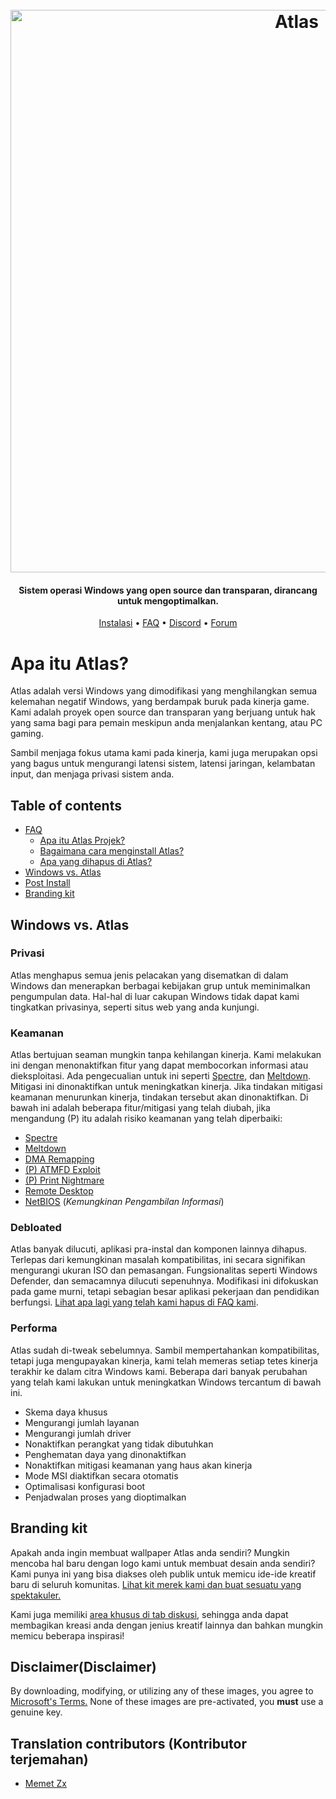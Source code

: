 <h1 align="center">
  <br>
  <a href="http://atlasos.net"><img src="https://i.imgur.com/xV08gIt.png" alt="Atlas" width="900"></a>
</h1>
<h4 align="center">Sistem operasi Windows yang open source dan transparan, dirancang untuk mengoptimalkan.</h4>

<p align="center">
  <a href="https://github.com/Atlas-OS/Atlas/wiki/2.-Installing">Instalasi</a>
  •
  <a href="https://github.com/Atlas-OS/Atlas/wiki/1.-FAQ#contents">FAQ</a>
  •
  <a href="https://discord.com/servers/atlas-795710270000332800" target="_blank">Discord</a>
  •
  <a href="https://forum.atlasos.net/">Forum</a>
</p>


# Apa itu Atlas?

Atlas adalah versi Windows yang dimodifikasi yang menghilangkan semua kelemahan negatif Windows, yang berdampak buruk pada kinerja game. Kami adalah proyek open source dan transparan yang berjuang untuk hak yang sama bagi para pemain meskipun anda menjalankan kentang, atau PC gaming.

Sambil menjaga fokus utama kami pada kinerja, kami juga merupakan opsi yang bagus untuk mengurangi latensi sistem, latensi jaringan, kelambatan input, dan menjaga privasi sistem anda.

## Table of contents

- [FAQ](https://github.com/Atlas-OS/Atlas/wiki/1.-FAQ)
  - [Apa itu Atlas Projek?](https://github.com/Atlas-OS/Atlas/wiki/1.-FAQ#11-what-is-the-atlas-project)
  - [Bagaimana cara menginstall Atlas?](https://github.com/Atlas-OS/Atlas/wiki/1.-FAQ#12-how-do-i-install-atlas-os)
  - [Apa yang dihapus di Atlas?](https://github.com/Atlas-OS/Atlas/wiki/1.-FAQ#13-whats-removed-in-atlas-os)
- <a href="#windows-vs-atlas">Windows vs. Atlas</a>
- [Post Install](https://github.com/Atlas-OS/Atlas/wiki/3.-Post-Install)
- [Branding kit](https://github.com/Atlas-OS/Atlas/blob/main/img/brand-kit.zip?raw=true)

## Windows vs. Atlas

### **Privasi**

Atlas menghapus semua jenis pelacakan yang disematkan di dalam Windows dan menerapkan berbagai kebijakan grup untuk meminimalkan pengumpulan data. Hal-hal di luar cakupan Windows tidak dapat kami tingkatkan privasinya, seperti situs web yang anda kunjungi.

### **Keamanan**

Atlas bertujuan seaman mungkin tanpa kehilangan kinerja. Kami melakukan ini dengan menonaktifkan fitur yang dapat membocorkan informasi atau dieksploitasi. Ada pengecualian untuk ini seperti [Spectre](https://spectreattack.com/spectre.pdf), dan [Meltdown](https://meltdownattack.com/meltdown.pdf). Mitigasi ini dinonaktifkan untuk meningkatkan kinerja.
Jika tindakan mitigasi keamanan menurunkan kinerja, tindakan tersebut akan dinonaktifkan.
Di bawah ini adalah beberapa fitur/mitigasi yang telah diubah, jika mengandung (P) itu adalah risiko keamanan yang telah diperbaiki:

- [Spectre](https://spectreattack.com/spectre.pdf)
- [Meltdown](https://meltdownattack.com/meltdown.pdf)
- [DMA Remapping](https://docs.microsoft.com/en-us/windows/security/information-protection/kernel-dma-protection-for-thunderbolt)
- [(P) ATMFD Exploit](https://msrc.microsoft.com/update-guide/en-US/vulnerability/CVE-2020-1020)
- [(P) Print Nightmare](https://us-cert.cisa.gov/ncas/current-activity/2021/06/30/printnightmare-critical-windows-print-spooler-vulnerability)
- [Remote Desktop](https://cve.mitre.org/cgi-bin/cvekey.cgi?keyword=Windows+Remote+Desktop)
- [NetBIOS](https://en.wikipedia.org/wiki/NetBIOS) (_Kemungkinan Pengambilan Informasi_)

### **Debloated**

Atlas banyak dilucuti, aplikasi pra-instal dan komponen lainnya dihapus. Terlepas dari kemungkinan masalah kompatibilitas, ini secara signifikan mengurangi ukuran ISO dan pemasangan. Fungsionalitas seperti Windows Defender, dan semacamnya dilucuti sepenuhnya. Modifikasi ini difokuskan pada game murni, tetapi sebagian besar aplikasi pekerjaan dan pendidikan berfungsi. [Lihat apa lagi yang telah kami hapus di FAQ kami](https://github.com/Atlas-OS/Atlas/wiki/1.-FAQ#13-whats-removed-in-atlas-os).

### **Performa**

Atlas sudah di-tweak sebelumnya. Sambil mempertahankan kompatibilitas, tetapi juga mengupayakan kinerja, kami telah memeras setiap tetes kinerja terakhir ke dalam citra Windows kami. Beberapa dari banyak perubahan yang telah kami lakukan untuk meningkatkan Windows tercantum di bawah ini.

- Skema daya khusus
- Mengurangi jumlah layanan
- Mengurangi jumlah driver
- Nonaktifkan perangkat yang tidak dibutuhkan
- Penghematan daya yang dinonaktifkan
- Nonaktifkan mitigasi keamanan yang haus akan kinerja
- Mode MSI diaktifkan secara otomatis
- Optimalisasi konfigurasi boot
- Penjadwalan proses yang dioptimalkan

## Branding kit

Apakah anda ingin membuat wallpaper Atlas anda sendiri? Mungkin mencoba hal baru dengan logo kami untuk membuat desain anda sendiri? Kami punya ini yang bisa diakses oleh publik untuk memicu ide-ide kreatif baru di seluruh komunitas. [Lihat kit merek kami dan buat sesuatu yang spektakuler.](https://github.com/Atlas-OS/Atlas/blob/main/img/brand-kit.zip?raw=true)

Kami juga memiliki [area khusus di tab diskusi](https://github.com/Atlas-OS/Atlas/discussions/categories/community-artwork), sehingga anda dapat membagikan kreasi anda dengan jenius kreatif lainnya dan bahkan mungkin memicu beberapa inspirasi!

## Disclaimer(Disclaimer)

By downloading, modifying, or utilizing any of these images, you agree to [Microsoft's Terms.](https://www.microsoft.com/en-us/Useterms/Retail/Windows/10/UseTerms_Retail_Windows_10_English.htm) None of these images are pre-activated, you **must** use a genuine key.

## Translation contributors (Kontributor terjemahan)

- [Memet Zx](https://github.com/zxce3)